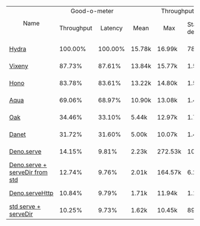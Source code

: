 <table>
<tr>
    <td align="center" rowspan="2">Name</td>
    <td align="center" colspan="2">Good-o-meter</td>
    <td align="center" colspan="4">Throughput (rps)</td>
    <td align="center" colspan="3">Latency (ms)</td>
</tr>
<tr>
    <!-- still Name -->
    <td align="center">Throughput</td>
    <td align="center">Latency</td>
    <td align="center">Mean</td>
    <td align="center">Max</td>
    <td align="center">Standard deviation</td>
    <td align="center">Size per second</td>
    <td align="center">Avg</td>
    <td align="center">Min</td>
    <td align="center">Max</td>
</tr><tr>
    <td><a href="./hydra.ts.md">Hydra</a></td>
    <td>100.00%</td>
    <td>100.00%</td>
    <td>15.78k</td>
    <td>16.99k</td>
    <td>783.75</td>
    <td>83.60 MiB</td>
    <td>4.04</td>
    <td>1.44</td>
    <td>6.41</td>
</tr>
<tr>
    <td><a href="./vixeny.ts.md">Vixeny</a></td>
    <td>87.73%</td>
    <td>87.61%</td>
    <td>13.84k</td>
    <td>15.77k</td>
    <td>1.51k</td>
    <td>73.26 MiB</td>
    <td>4.61</td>
    <td>1.85</td>
    <td>7.80</td>
</tr>
<tr>
    <td><a href="./hono.ts.md">Hono</a></td>
    <td>83.78%</td>
    <td>83.61%</td>
    <td>13.22k</td>
    <td>14.80k</td>
    <td>1.55k</td>
    <td>69.93 MiB</td>
    <td>4.83</td>
    <td>1.71</td>
    <td>7.88</td>
</tr>
<tr>
    <td><a href="./aqua.ts.md">Aqua</a></td>
    <td>69.06%</td>
    <td>68.97%</td>
    <td>10.90k</td>
    <td>13.08k</td>
    <td>1.43k</td>
    <td>57.71 MiB</td>
    <td>5.85</td>
    <td>2.94</td>
    <td>10.17</td>
</tr>
<tr>
    <td><a href="./oak.ts.md">Oak</a></td>
    <td>34.46%</td>
    <td>33.10%</td>
    <td>5.44k</td>
    <td>12.97k</td>
    <td>1.74k</td>
    <td>27.72 MiB</td>
    <td>12.19</td>
    <td>5.20</td>
    <td>15.98</td>
</tr>
<tr>
    <td><a href="./danet.ts.md">Danet</a></td>
    <td>31.72%</td>
    <td>31.60%</td>
    <td>5.00k</td>
    <td>10.07k</td>
    <td>1.41k</td>
    <td>26.47 MiB</td>
    <td>12.77</td>
    <td>6.77</td>
    <td>19.97</td>
</tr>
<tr>
    <td><a href="./deno_serve.ts.md">Deno.serve</a></td>
    <td>14.15%</td>
    <td>9.81%</td>
    <td>2.23k</td>
    <td>272.53k</td>
    <td>10.25k</td>
    <td>8.21 MiB</td>
    <td>41.12</td>
    <td>6.64</td>
    <td>45.79</td>
</tr>
<tr>
    <td><a href="./deno_serve_serveDir.ts.md">Deno.serve + serveDir from std</a></td>
    <td>12.74%</td>
    <td>9.76%</td>
    <td>2.01k</td>
    <td>164.57k</td>
    <td>6.29k</td>
    <td>8.16 MiB</td>
    <td>41.36</td>
    <td>9.99</td>
    <td>48.90</td>
</tr>
<tr>
    <td><a href="./deno_serve_http.ts.md">Deno.serveHttp</a></td>
    <td>10.84%</td>
    <td>9.79%</td>
    <td>1.71k</td>
    <td>11.94k</td>
    <td>1.19k</td>
    <td>5.13 MiB</td>
    <td>41.24</td>
    <td>9.36</td>
    <td>45.84</td>
</tr>
<tr>
    <td><a href="./deno_std_serve.ts.md">std serve + serveDir</a></td>
    <td>10.25%</td>
    <td>9.73%</td>
    <td>1.62k</td>
    <td>10.45k</td>
    <td>899.49</td>
    <td>5.10 MiB</td>
    <td>41.47</td>
    <td>12.49</td>
    <td>63.97</td>
</tr>
</table>